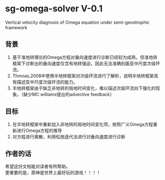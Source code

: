 # sg-omega-solver V-0.1
Vertical velocity diagnosis of Omega equation under semi-geostrophic framework
## 背景
1. 基于准地转理论的Omega方程对垂向速度进行诊断已经较为成熟，但准地转框架下诊断出的垂向速度仅含有地转强迫，因此无法准确刻画亚中尺度次级环流。  
2. Thmoas,2008中使用半地转框架对次级环流进行了解析，说明半地转框架具有描述亚中尺度次级环流的能力。  
3. 半地转框架由于缺乏非地转的局地时间变化，难以描述次级环流向下强化的现象。（缺少MC williams提出的advective feedback）  
## 目标
1. 在半地转框架中重新加入非地转的局地时间变化项，依照广义Omega方程重新进行Omega方程的推导
2. 对方程进行离散，利用松弛迭代法进行对垂向速度进行诊断
## 作者的话
希望这份文档能对读者有所帮助。  
更重要的是，原神是世界上最好玩的游戏！！！！
